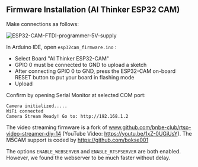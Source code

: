 ## Firmware Installation (AI Thinker ESP32 CAM)

Make connections aa follows:

![ESP32-CAM-FTDI-programmer-5V-supply](C:/Users/leungp/Documents/GitHub/clamp_controller/camera_firmware/esp32%20hardware/ESP32-CAM-FTDI-programmer-5V-supply.png)



In Arduino IDE, open `esp32cam_firmware.ino` : 

   - Select Board "AI Thinker ESP32-CAM"
   - GPIO 0 must be connected to GND to upload a sketch
   - After connecting GPIO 0 to GND, press the ESP32-CAM on-board RESET button to put your board in flashing mode
   - Upload



Confirm by opening Serial Monitor at selected COM port: 

```
Camera initialized.....
WiFi connected
Camera Stream Ready! Go to: http://192.168.1.2
```



The video streaming firmware is a fork of www.github.com/bnbe-club/rtsp-video-streamer-diy-14 (YouTube Video: https://youtu.be/1xZ-0UGiUsY). The M5CAM support is coded by https://github.com/bokse001 

The options `ENABLE_WEBSERVER` and `ENABLE_RTSPSERVER` are both enabled. However, we found the webserver to be much faster without delay.



